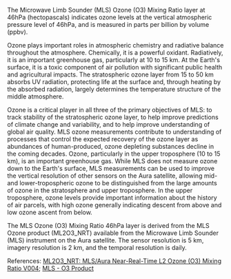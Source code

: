 The Microwave Limb Sounder (MLS) Ozone (O3) Mixing Ratio layer at 46hPa (hectopascals) indicates ozone levels at the vertical atmospheric pressure level of 46hPa, and is measured in parts per billion by volume (ppbv).

Ozone plays important roles in atmospheric chemistry and radiative balance throughout the atmosphere. Chemically, it is a powerful oxidant. Radiatively, it is an important greenhouse gas, particularly at 10 to 15 km. At the Earth's surface, it is a toxic component of air pollution with significant public health and agricultural impacts. The stratospheric ozone layer from 15 to 50 km absorbs UV radiation, protecting life at the surface and, through heating by the absorbed radiation, largely determines the temperature structure of the middle atmosphere.

Ozone is a critical player in all three of the primary objectives of MLS: to track stability of the stratospheric ozone layer, to help improve predictions of climate change and variability, and to help improve understanding of global air quality. MLS ozone measurements contribute to understanding of processes that control the expected recovery of the ozone layer as abundances of human-produced, ozone depleting substances decline in the coming decades. Ozone, particularly in the upper troposphere (10 to 15 km), is an important greenhouse gas. While MLS does not measure ozone down to the Earth's surface, MLS measurements can be used to improve the vertical resolution of other sensors on the Aura satellite, allowing mid- and lower-tropospheric ozone to be distinguished from the large amounts of ozone in the stratosphere and upper troposphere. In the upper troposphere, ozone levels provide important information about the history of air parcels, with high ozone generally indicating descent from above and low ozone ascent from below.

The MLS Ozone (O3) Mixing Ratio 46hPa layer is derived from the MLS Ozone product (ML2O3_NRT) available from the Microwave Limb Sounder (MLS) instrument on the Aura satellite. The sensor resolution is 5 km, imagery resolution is 2 km, and the temporal resolution is daily.

References: [ML2O3_NRT: MLS/Aura Near-Real-Time L2 Ozone (O3) Mixing Ratio V004](https://disc.gsfc.nasa.gov/datasets/ML2O3_NRT_004/summary); [MLS - O3 Product](http://mls.jpl.nasa.gov/products/o3_product.php)
